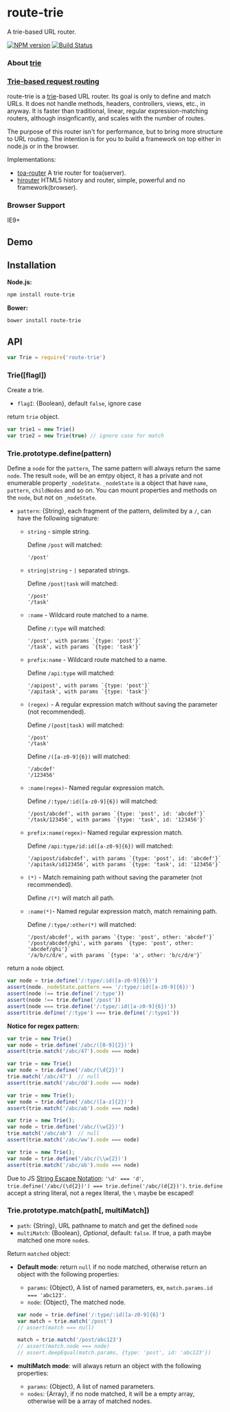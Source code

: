 route-trie
====
A trie-based URL router.

[![NPM version][npm-image]][npm-url]
[![Build Status][travis-image]][travis-url]

### About [trie](http://en.wikipedia.org/wiki/Trie)

### [Trie-based request routing](http://blog.vulcanproxy.com/trie-based-http-requests-routing/)

route-trie is a [trie](http://en.wikipedia.org/wiki/Trie)-based URL router.
Its goal is only to define and match URLs.
It does not handle methods, headers, controllers, views, etc., in anyway.
It is faster than traditional, linear, regular expression-matching routers, although insignficantly,
and scales with the number of routes.

The purpose of this router isn't for performance, but to bring more structure to URL routing.
The intention is for you to build a framework on top either in node.js or in the browser.

Implementations:

- [toa-router](https://github.com/toajs/toa-router) A trie router for toa(server).
- [hirouter](https://github.com/teambition/hirouter) HTML5 history and router, simple, powerful and no framework(browser).

### Browser Support

IE9+

## Demo

## Installation

**Node.js:**

```sh
npm install route-trie
```

**Bower:**

```sh
bower install route-trie
```

## API

```js
var Trie = require('route-trie')
```

### Trie([flagI])

Create a trie.

- `flagI`: {Boolean}, default `false`, ignore case

return `trie` object.

```js
var trie1 = new Trie()
var trie2 = new Trie(true) // ignore case for match
```

### Trie.prototype.define(pattern)

Define a `node` for the `pattern`, The same pattern will always return the same `node`. The result `node`, will be an emtpy object, it has a private and not enumerable property `_nodeState`. `_nodeState` is a object that have `name`, `pattern`, `childNodes` and so on. You can mount properties and methods on the `node`, but not on `_nodeState`.

- `pattern`: {String}, each fragment of the pattern, delimited by a `/`, can have the following signature:

  - `string` - simple string.

    Define `/post` will matched:
    ```
    '/post'
    ```

  - `string|string` - `|` separated strings.

    Define `/post|task` will matched:
    ```
    '/post'
    '/task'
    ```

  - `:name` - Wildcard route matched to a name.

    Define `/:type` will matched:
    ```
    '/post', with params `{type: 'post'}`
    '/task', with params `{type: 'task'}`
    ```

  - `prefix:name` - Wildcard route matched to a name.

    Define `/api:type` will matched:
    ```
    '/apipost', with params `{type: 'post'}`
    '/apitask', with params `{type: 'task'}`
    ```

  - `(regex)` - A regular expression match without saving the parameter (not recommended).

    Define `/(post|task)`  will matched:
    ```
    '/post'
    '/task'
    ```

    Define `/([a-z0-9]{6})` will matched:
    ```
    '/abcdef'
    '/123456'
    ```

  - `:name(regex)`- Named regular expression match.

    Define `/:type/:id([a-z0-9]{6})` will matched:
    ```
    '/post/abcdef', with params `{type: 'post', id: 'abcdef'}`
    '/task/123456', with params `{type: 'task', id: '123456'}`
    ```

  - `prefix:name(regex)`- Named regular expression match.

    Define `/api:type/id:id([a-z0-9]{6})` will matched:
    ```
    '/apipost/idabcdef', with params `{type: 'post', id: 'abcdef'}`
    '/apitask/id123456', with params `{type: 'task', id: '123456'}`
    ```

  - `(*)` - Match remaining path without saving the parameter (not recommended).

    Define `/(*)` will match all path.

  - `:name(*)`- Named regular expression match, match remaining path.

    Define `/:type/:other(*)` will matched:
    ```
    '/post/abcdef', with params `{type: 'post', other: 'abcdef'}`
    '/post/abcdef/ghi', with params `{type: 'post', other: 'abcdef/ghi'}`
    '/a/b/c/d/e', with params `{type: 'a', other: 'b/c/d/e'}`
    ```

return a `node` object.

```js
var node = trie.define('/:type/:id([a-z0-9]{6})')
assert(node._nodeState.pattern === '/:type/:id([a-z0-9]{6})')
assert(node !== trie.define('/:type'))
assert(node !== trie.define('/post'))
assert(node === trie.define('/:type/:id([a-z0-9]{6})'))
assert(trie.define('/:type') === trie.define('/:type1'))
```

**Notice for regex pattern:**

```js
var trie = new Trie()
var node = trie.define('/abc/([0-9]{2})')
assert(trie.match('/abc/47').node === node)

var trie = new Trie()
var node = trie.define('/abc/(\d{2})')
trie.match('/abc/47')  // null
assert(trie.match('/abc/dd').node === node)

var trie = new Trie();
var node = trie.define('/abc/([a-z]{2})')
assert(trie.match('/abc/ab').node === node)

var trie = new Trie();
var node = trie.define('/abc/(\w{2})')
trie.match('/abc/ab')  // null
assert(trie.match('/abc/ww').node === node)

var trie = new Trie();
var node = trie.define('/abc/(\\w{2})')
assert(trie.match('/abc/ab').node === node)
```

Due to JS [String Escape Notation](https://developer.mozilla.org/en-US/docs/Web/JavaScript/Reference/Global_Objects/String): `'\d' === 'd'`, `trie.define('/abc/(\d{2})') === trie.define('/abc/(d{2})')`.
`trie.define` accept a string literal, not a regex literal, the `\` maybe be escaped!

### Trie.prototype.match(path[, multiMatch])

- `path`: {String}, URL pathname to match and get the defined `node`
- `multiMatch`: {Boolean}, *Optional*, default: `false`. If true, a path maybe matched one more `node`s.

Return `matched` object:

- **Default mode**: return `null` if no node matched, otherwise return an object with the following properties:

  - `params`: {Object}, A list of named parameters, ex, `match.params.id === 'abc123'`.
  - `node`: {Object}, The matched node.

  ```js
  var node = trie.define('/:type/:id([a-z0-9]{6}')
  var match = trie.match('/post')
  // assert(match === null)

  match = trie.match('/post/abc123')
  // assert(match.node === node)
  // assert.deepEqual(match.params, {type: 'post', id: 'abc123'})
  ```

- **multiMatch mode**: will always return an object with the following properties:

  - `params`: {Object}, A list of named parameters.
  - `nodes`: {Array}, if no node matched, it will be a empty array, otherwise will be a array of matched nodes.


[npm-url]: https://npmjs.org/package/route-trie
[npm-image]: http://img.shields.io/npm/v/route-trie.svg

[travis-url]: https://travis-ci.org/zensh/route-trie
[travis-image]: http://img.shields.io/travis/zensh/route-trie.svg
